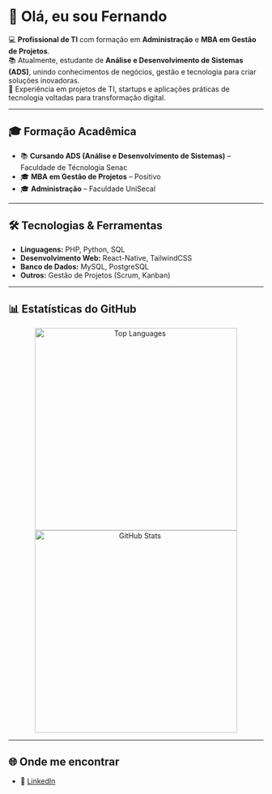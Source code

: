 # 👋 Olá, eu sou Fernando

💻 **Profissional de TI** com formação em **Administração** e **MBA em Gestão de Projetos**.  
📚 Atualmente, estudante de **Análise e Desenvolvimento de Sistemas (ADS)**, unindo conhecimentos de negócios, gestão e tecnologia para criar soluções inovadoras.  
🚀 Experiência em projetos de TI, startups e aplicações práticas de tecnologia voltadas para transformação digital.  

---

## 🎓 Formação Acadêmica
- 📚 **Cursando ADS (Análise e Desenvolvimento de Sistemas)** – Faculdade de Técnologia Senac
- 🎓 **MBA em Gestão de Projetos** – Positivo  
- 🎓 **Administração** – Faculdade UniSecal



---

## 🛠️ Tecnologias & Ferramentas
- **Linguagens:** PHP, Python, SQL  
- **Desenvolvimento Web:** React-Native, TailwindCSS  
- **Banco de Dados:** MySQL, PostgreSQL  
- **Outros:** Gestão de Projetos (Scrum, Kanban)  

---

## 📊 Estatísticas do GitHub

<div align="center">
  <a href="https://github-readme-stats.vercel.app/api/top-langs/?username=FernandoGois47&layout=compact&theme=tokyonight&cache_seconds=1800">
    <img src="https://github-readme-stats.vercel.app/api/top-langs/?username=FernandoGois47&layout=compact&theme=tokyonight&cache_seconds=1800" alt="Top Languages" width="400" />
  </a>
  <a href="https://github-readme-stats.vercel.app/api?username=FernandoGois47&show_icons=true&theme=tokyonight&cache_seconds=1800">
    <img src="https://github-readme-stats.vercel.app/api?username=FernandoGois47&show_icons=true&theme=tokyonight&cache_seconds=1800" alt="GitHub Stats" width="400" />
  </a>
</div>


----

## 🌐 Onde me encontrar
- 💼 [LinkedIn](https://www.linkedin.com/in/fernando-de-gois/)  
